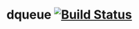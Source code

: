 # dqueue [![Build Status](https://travis-ci.org/lysevi/dqueue.svg?branch=master)](https://travis-ci.org/lysevi/dqueue)
